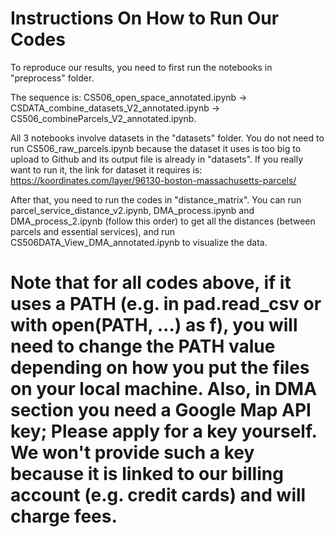 # Instructions On How to Run Our Codes

To reproduce our results, you need to first run the notebooks in "preprocess" folder.

The sequence is: CS506_open_space_annotated.ipynb -> CSDATA_combine_datasets_V2_annotated.ipynb -> CS506_combineParcels_V2_annotated.ipynb.

All 3 notebooks involve datasets in the "datasets" folder. You do not need to run CS506_raw_parcels.ipynb because the dataset it uses is too big to upload to Github and its output file is already in "datasets". If you really want to run it, the link for dataset it requires is:
https://koordinates.com/layer/96130-boston-massachusetts-parcels/

After that, you need to run the codes in "distance_matrix". You can run parcel_service_distance_v2.ipynb, DMA_process.ipynb and DMA_process_2.ipynb (follow this order) to get all the distances (between parcels and essential services), and run CS506DATA_View_DMA_annotated.ipynb to visualize the data.

# Note that for all codes above, if it uses a PATH (e.g. in pad.read_csv or with open(PATH, ...) as f), you will need to change the PATH value depending on how you put the files on your local machine. Also, in DMA section you need a Google Map API key; Please apply for a key yourself. We won't provide such a key because it is linked to our billing account (e.g. credit cards) and will charge fees.
